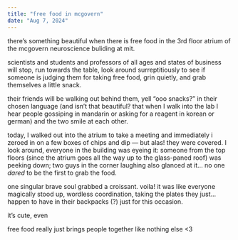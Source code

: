 ```yaml
---
title: "free food in mcgovern"
date: "Aug 7, 2024" 
---
```


there’s something beautiful when there is free food in the 3rd floor atrium of the mcgovern neuroscience buliding at mit. 

scientists and students and professors of all ages and states of business will stop, run towards the table, look around surreptitiously to see if someone is judging them for taking free food, grin quietly, and grab themselves a little snack. 

their friends will be walking out behind them, yell “ooo snacks?” in their chosen language (and isn’t that beautiful? that when I walk into the lab I hear people gossiping in mandarin or asking for a reagent in korean or german) and the two smile at each other. 

today, I walked out into the atrium to take a meeting and immediately i zeroed in on a few boxes of chips and dip — but alas! they were covered. I look around, everyone in the building was eyeing it: someone from the top floors (since the atrium goes all the way up to the glass-paned roof) was peeking down; two guys in the corner laughing also glanced at it… no one *dared* to be the first to grab the food. 

one singular brave soul grabbed a croissant. voila! it was like everyone magically stood up, wordless coordination, taking the plates they just… happen to have in their backpacks (?) just for this occasion. 

it’s cute, even

free food really just brings people together like nothing else <3